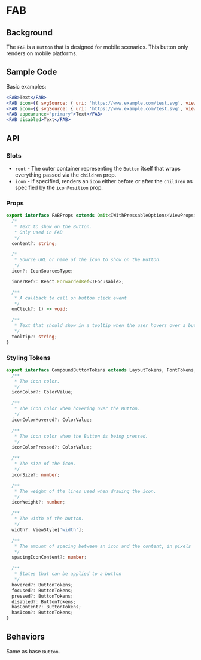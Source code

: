 # FAB

## Background

The `FAB` is a `Button` that is designed for mobile scenarios. This button only renders on mobile platforms.

## Sample Code

Basic examples:

```jsx
<FAB>Text</FAB>
<FAB icon={{ svgSource: { uri: 'https://www.example.com/test.svg', viewBox: '0 0 100 100' } }} />
<FAB icon={{ svgSource: { uri: 'https://www.example.com/test.svg', viewBox: '0 0 100 100' } }}>Text</FAB>
<FAB appearance="primary">Text</FAB>
<FAB disabled>Text</FAB>
```

## API

### Slots

- `root` - The outer container representing the `Button` itself that wraps everything passed via the `children` prop.
- `icon` - If specified, renders an `icon` either before or after the `children` as specified by the `iconPosition` prop.

### Props

```ts
export interface FABProps extends Omit<IWithPressableOptions<ViewProps>, 'onPress'> {
  /*
   * Text to show on the Button.
   * Only used in FAB
   */
  content?: string;

  /*
   * Source URL or name of the icon to show on the Button.
   */
  icon?: IconSourcesType;

  innerRef?: React.ForwardedRef<IFocusable>;

  /**
   * A callback to call on button click event
   */
  onClick?: () => void;

  /**
   * Text that should show in a tooltip when the user hovers over a button.
   */
  tooltip?: string;
}
```

### Styling Tokens

```ts
export interface CompoundButtonTokens extends LayoutTokens, FontTokens, IBorderTokens, IShadowTokens, IColorTokens {
  /**
   * The icon color.
   */
  iconColor?: ColorValue;

  /**
   * The icon color when hovering over the Button.
   */
  iconColorHovered?: ColorValue;

  /**
   * The icon color when the Button is being pressed.
   */
  iconColorPressed?: ColorValue;

  /**
   * The size of the icon.
   */
  iconSize?: number;

  /**
   * The weight of the lines used when drawing the icon.
   */
  iconWeight?: number;

  /**
   * The width of the button.
   */
  width?: ViewStyle['width'];

  /**
   * The amount of spacing between an icon and the content, in pixels
   */
  spacingIconContent?: number;

  /**
   * States that can be applied to a button
   */
  hovered?: ButtonTokens;
  focused?: ButtonTokens;
  pressed?: ButtonTokens;
  disabled?: ButtonTokens;
  hasContent?: ButtonTokens;
  hasIcon?: ButtonTokens;
}
```

## Behaviors

Same as base `Button`.
